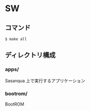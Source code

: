 # SW

## コマンド

```
$ make all
```

## ディレクトリ構成

### apps/

Sasanqua 上で実行するアプリケーション

### bootrom/

BootROM

